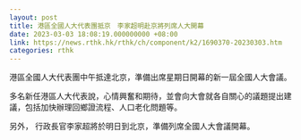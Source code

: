 ```yaml
---
layout: post
title: 港區全國人大代表團抵京　李家超明赴京將列席人大開幕
date: 2023-03-03 18:08:19.000000000 +08:00
link: https://news.rthk.hk/rthk/ch/component/k2/1690370-20230303.htm
categories: rthk
---
```


港區全國人大代表團中午抵達北京，準備出席星期日開幕的新一屆全國人大會議。

多名新任港區人大代表說，心情興奮和期待，並會向大會就各自關心的議題提出建議，包括加快辦理回鄉證流程、人口老化問題等。

另外， 行政長官李家超將於明日到北京，準備列席全國人大會議開幕。
